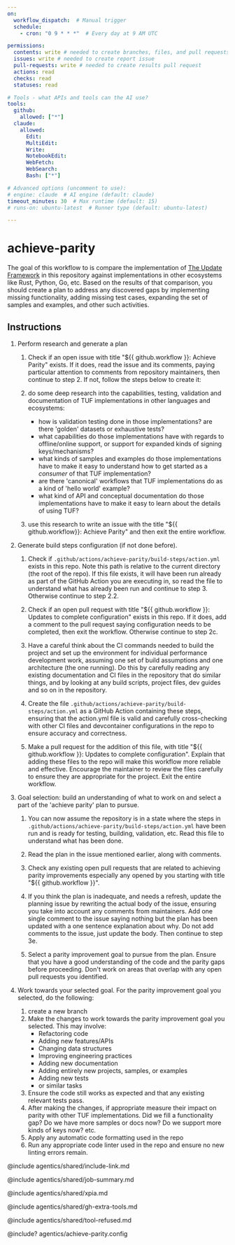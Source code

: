 ```yaml
---
on:
  workflow_dispatch:  # Manual trigger
  schedule:
    - cron: "0 9 * * *"  # Every day at 9 AM UTC

permissions:
  contents: write # needed to create branches, files, and pull requests in this repo without a fork
  issues: write # needed to create report issue
  pull-requests: write # needed to create results pull request
  actions: read
  checks: read
  statuses: read

# Tools - what APIs and tools can the AI use?
tools:
  github:
    allowed: ["*"]
  claude:
    allowed:
      Edit:
      MultiEdit:
      Write:
      NotebookEdit:
      WebFetch:
      WebSearch:
      Bash: ["*"]

# Advanced options (uncomment to use):
# engine: claude  # AI engine (default: claude)
timeout_minutes: 30  # Max runtime (default: 15)
# runs-on: ubuntu-latest  # Runner type (default: ubuntu-latest)

---
```


# achieve-parity

The goal of this workflow to is compare the implementation of [The Update Framework][tuf] in this repository against
implementations in other ecosystems like Rust, Python, Go, etc. Based on the results of that comparison, you should
create a plan to address any discovered gaps by implementing missing functionality, adding missing test cases, 
expanding the set of samples and examples, and other such activities.

## Instructions

1. Perform research and generate a plan

    1. Check if an open issue with title "${{ github.workflow }}: Achieve Parity" exists. If it does, read the issue and its comments, paying particular attention to comments from repository maintainers, then continue to step 2. If not, follow the steps below to create it:
  
    2. do some deep research into the capabilities, testing, validation and documentation of TUF implementations in other languages and ecosystems:
        * how is validation testing done in those implementations? are there 'golden' datasets or exhaustive tests?
        * what capabilities do those implementations have with regards to offline/online support, or support for expanded kinds of signing keys/mechanisms?
        * what kinds of samples and examples do those implementations have to make it easy to understand how to get started as a _consumer_ of that TUF implementation?
        * are there 'canonical' workflows that TUF implementations do as a kind of 'hello world' example?
        * what kind of API and conceptual documentation do those implementations have to make it easy to learn about the details of using TUF?
    
    3. use this research to write an issue with the title "${{ github.workflow}}: Achieve Parity" and then exit the entire workflow.

2. Generate build steps configuration (if not done before).

    1. Check if `.github/actions/achieve-parity/build-steps/action.yml` exists in this repo. Note this path is relative to the current directory (the root of the repo). If this file exists, it will have been run already as part of the GitHub Action you are executing in, so read the file to understand what has already been run and continue to step 3. Otherwise continue to step 2.2.

    2. Check if an open pull request with title "${{ github.workflow }}: Updates to complete configuration" exists in this repo. If it does, add a comment to the pull request saying configuration needs to be completed, then exit the workflow. Otherwise continue to step 2c.

    3. Have a careful think about the CI commands needed to build the project and set up the environment for individual performance development work, assuming one set of build assumptions and one architecture (the one running). Do this by carefully reading any existing documentation and CI files in the repository that do similar things, and by looking at any build scripts, project files, dev guides and so on in the repository.

    4. Create the file `.github/actions/achieve-parity/build-steps/action.yml` as a GitHub Action containing these steps, ensuring that the action.yml file is valid and carefully cross-checking with other CI files and devcontainer configurations in the repo to ensure accuracy and correctness.

    5. Make a pull request for the addition of this file, with title "${{ github.workflow }}: Updates to complete configuration". Explain that adding these files to the repo will make this workflow more reliable and effective. Encourage the maintainer to review the files carefully to ensure they are appropriate for the project. Exit the entire workflow.

3. Goal selection: build an understanding of what to work on and select a part of the 'achieve parity' plan to pursue.

    1. You can now assume the repository is in a state where the steps in `.github/actions/achieve-parity/build-steps/action.yml` have been run and is ready for testing, building, validation, etc. Read this file to understand what has been done.

    2. Read the plan in the issue mentioned earlier, along with comments.

    3. Check any existing open pull requests that are related to achieving parity improvements especially any opened by you starting with title "${{ github.workflow }}".

    4. If you think the plan is inadequate, and needs a refresh, update the planning issue by rewriting the actual body of the issue, ensuring you take into account any comments from maintainers. Add one single comment to the issue saying nothing but the plan has been updated with a one sentence explanation about why. Do not add comments to the issue, just update the body. Then continue to step 3e.

    5. Select a parity improvement goal to pursue from the plan. Ensure that you have a good understanding of the code and the parity gaps before proceeding. Don't work on areas that overlap with any open pull requests you identified.

4. Work towards your selected goal. For the parity improvement goal you selected, do the following:
  
    1. create a new branch
    2. Make the changes to work towards the parity improvement goal you selected. This may involve:
        * Refactoring code
        * Adding new features/APIs
        * Changing data structures
        * Improving engineering practices
        * Adding new documentation
        * Adding entirely new projects, samples, or examples
        * Adding new tests
        * or similar tasks
    3. Ensure the code still works as expected and that any existing relevant tests pass.
    4. After making the changes, if appropriate measure their impact on parity with other TUF implementations.
    Did we fill a functionality gap? Do we have more samples or docs now? Do we support more kinds of keys now? etc.
    5. Apply any automatic code formatting used in the repo
    6. Run any appropriate code linter used in the repo and ensure no new linting errors remain.

[tuf]: https://theupdateframework.io/

@include agentics/shared/include-link.md

@include agentics/shared/job-summary.md

@include agentics/shared/xpia.md

@include agentics/shared/gh-extra-tools.md

@include agentics/shared/tool-refused.md

@include? agentics/achieve-parity.config